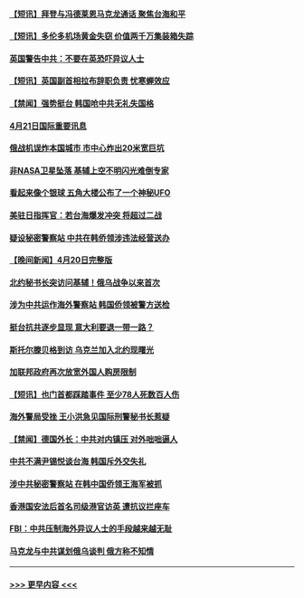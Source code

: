 #### [【短讯】拜登与冯德莱恩马克龙通话 聚焦台海和平](../pages/prog202/a103696120.md?t=04220343) 
#### [【短讯】多伦多机场黄金失窃 价值两千万集装箱失踪](../pages/prog202/a103696121.md?t=04220343) 
#### [英国警告中共：不要在英恐吓异议人士](../pages/prog202/a103696119.md?t=04220343) 
#### [【短讯】英国副首相拉布辞职负责 忧寒蝉效应](../pages/prog202/a103696117.md?t=04220343) 
#### [【禁闻】强势挺台 韩国呛中共无礼失国格](../pages/prog202/a103696053.md?t=04220343) 
#### [4月21日国际重要讯息](../pages/prog202/a103695927.md?t=04220343) 
#### [俄战机误炸本国城市 市中心炸出20米宽巨坑](../pages/prog202/a103695881.md?t=04220343) 
#### [非NASA卫星坠落 基辅上空不明闪光难倒专家](../pages/prog202/a103695877.md?t=04220343) 
#### [看起来像个银球 五角大楼公布了一个神秘UFO](../pages/prog202/a103695873.md?t=04220343) 
#### [美驻日指挥官：若台海爆发冲突 将超过二战](../pages/prog202/a103695839.md?t=04220343) 
#### [疑设秘密警察站 中共在韩侨领涉违法经营送办](../pages/prog202/a103695712.md?t=04220343) 
#### [【晚间新闻】4月20日完整版](../pages/prog202/a103695709.md?t=04220343) 
#### [北约秘书长突访问基辅！俄乌战争以来首次](../pages/prog202/a103695718.md?t=04220343) 
#### [涉为中共运作海外警察站 韩国侨领被警方送检](../pages/prog202/a103695618.md?t=04220343) 
#### [挺台抗共逐步显现 意大利要退一带一路？](../pages/prog202/a103695625.md?t=04220343) 
#### [斯托尔滕贝格到访 乌克兰加入北约现曙光](../pages/prog202/a103695613.md?t=04220343) 
#### [加联邦政府再次放宽外国人购房限制](../pages/prog202/a103695542.md?t=04220343) 
#### [【短讯】也门首都踩踏事件 至少78人死数百人伤](../pages/prog202/a103695433.md?t=04220343) 
#### [海外警局受挫 王小洪急见国际刑警秘书长惹疑](../pages/prog202/a103695472.md?t=04220343) 
#### [【禁闻】德国外长：中共对内镇压 对外咄咄逼人](../pages/prog202/a103695391.md?t=04220343) 
#### [中共不满尹锡悦谈台海 韩国斥外交失礼](../pages/prog202/a103695437.md?t=04220343) 
#### [涉中共秘密警察站 在韩中国侨领王海军被抓](../pages/prog202/a103695286.md?t=04220343) 
#### [香港国安法后首名司级港官访英 遭抗议拦座车](../pages/prog202/a103695186.md?t=04220343) 
#### [FBI：中共压制海外异议人士的手段越来越无耻](../pages/prog202/a103695190.md?t=04220343) 
#### [马克龙与中共谋划俄乌谈判 俄方称不知情](../pages/prog202/a103695177.md?t=04220343) 

----
#### [ >>> 更早内容 <<< ](../indexes/prog202-earlier.md)
